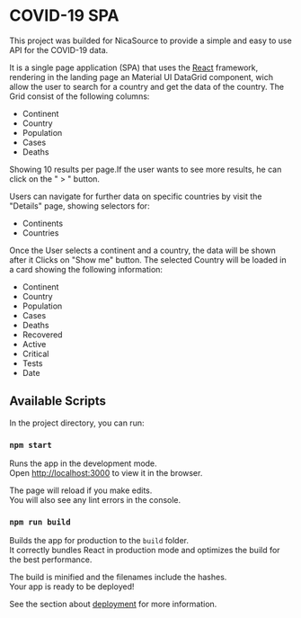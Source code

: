 # COVID-19 SPA

This project was builded for NicaSource to provide a simple and easy to use API for the COVID-19 data.

It is a single page application (SPA) that uses the [React](https://reactjs.org/) framework, rendering in the landing page an Material UI DataGrid component, wich allow the user to search for a country and get the data of the country.
The Grid consist of the following columns:

*   Continent
*   Country
*   Population
*   Cases
*   Deaths

Showing 10 results per page.If the user wants to see more results, he can click on the " > " button.

Users can navigate for further data on specific countries by visit the "Details" page, showing selectors for:

*   Continents
*   Countries

Once the User selects a continent and a country, the data will be shown after it Clicks on "Show me" button.
The selected Country will be loaded in a card showing the following information:

*   Continent
*   Country
*   Population
*   Cases
*   Deaths
*   Recovered
*   Active
*   Critical
*   Tests
*   Date


## Available Scripts

In the project directory, you can run:

### `npm start`

Runs the app in the development mode.\
Open [http://localhost:3000](http://localhost:3000) to view it in the browser.

The page will reload if you make edits.\
You will also see any lint errors in the console.


### `npm run build`

Builds the app for production to the `build` folder.\
It correctly bundles React in production mode and optimizes the build for the best performance.

The build is minified and the filenames include the hashes.\
Your app is ready to be deployed!

See the section about [deployment](https://facebook.github.io/create-react-app/docs/deployment) for more information.



